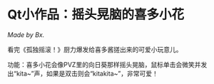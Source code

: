 # Qt小作品：摇头晃脑的喜多小花

*Made by Bx.*

看完《孤独摇滚！》厨力爆发给喜多酱搓出来的可爱小玩意儿。

功能：喜多小花会像PVZ里的向日葵那样摇头晃脑，鼠标单击会微笑并发出“kita~”声，如果是双击则会“kitakita~”，非常可爱！